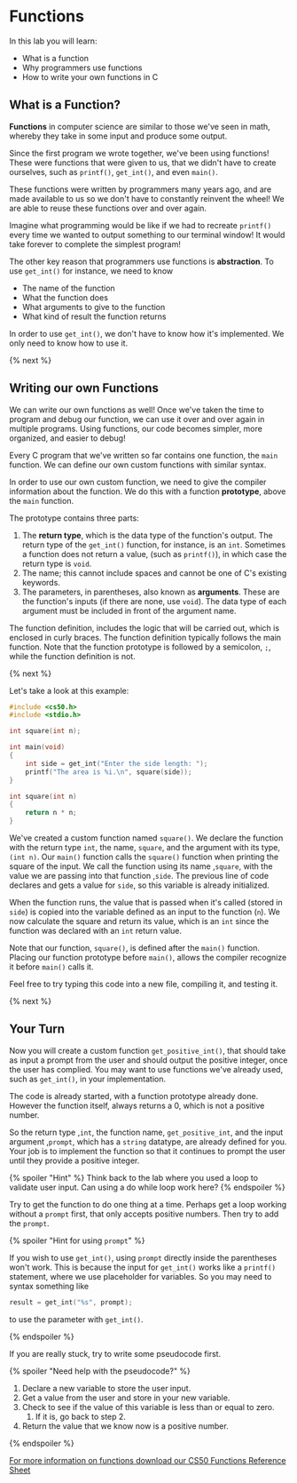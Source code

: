 # Functions

In this lab you will learn:

- What is a function
- Why programmers use functions
- How to write your own functions in C

## What is a Function?

**Functions** in computer science are similar to those we've seen in math, whereby they take in some input and produce some output.

Since the first program we wrote together, we've been using functions! These were functions that were given to us, that we didn't have to create ourselves, such as `printf()`, `get_int()`, and even `main()`.

These functions were written by programmers many years ago, and are made available to us so we don't have to constantly reinvent the wheel! We are able to reuse these functions over and over again. 

Imagine what programming would be like if we had to recreate `printf()` every time we wanted to output something to our terminal window! It would take forever to complete the simplest program!

The other key reason that programmers use functions is **abstraction**. To use `get_int()` for instance, we need to know
* The name of the function
* What the function does
* What arguments to give to the function
* What kind of result the function returns

In order to use `get_int()`, we don't have to know how it's implemented. We only need to know how to use it.

{% next %}

## Writing our own Functions

We can write our own functions as well! Once we've taken the time to program and debug our function, we can use it over and over again in multiple programs. Using functions, our code becomes simpler, more organized, and easier to debug!

Every C program that we've written so far contains one function, the `main` function. We can define our own custom functions with similar syntax.

In order to use our own custom function, we need to give the compiler information about the function. We do this with a function **prototype**, above the `main` function. 

The prototype contains three parts: 

1. The **return type**, which is the data type of the function's output. The return type of the `get_int()` function, for instance, is an `int`. Sometimes a function does not return a value, (such as `printf()`), in which case the return type is `void`.
2. The name; this cannot include spaces and cannot be one of C's existing keywords.
3. The parameters, in parentheses, also known as **arguments**. These are the function's inputs (if there are none, use `void`). The data type of each argument must be included in front of the argument name.

The function definition, includes the logic that will be carried out, which is enclosed in curly braces. The function definition typically follows the main function. Note that the function prototype is followed by a semicolon, `;`, while the function definition is not.

{% next %}

Let's take a look at this example:

```c
#include <cs50.h>
#include <stdio.h>

int square(int n);

int main(void)
{
    int side = get_int("Enter the side length: ");
    printf("The area is %i.\n", square(side));
}

int square(int n)
{
    return n * n;
}
```

We've created a custom function named `square()`. We declare the function with the return type `int`, the name, `square`, and the argument with its type, `(int n)`. Our `main()` function calls the `square()` function when printing the square of the input. We call the function using its name ,`square`, with the value we are passing into that function ,`side`. The previous line of code declares and gets a value for `side`, so this variable is already initialized.

When the function runs, the value that is passed when it's called (stored in `side`) is copied into the variable defined as an input to the function (`n`). We now calculate the square and return its value, which is an `int` since the function was declared with an `int` return value.

Note that our function, `square()`, is defined after the `main()` function. Placing our function prototype before `main()`, allows the compiler recognize it before `main()` calls it.

Feel free to try typing this code into a new file, compiling it, and testing it.

{% next %}

## Your Turn

Now you will create a custom function `get_positive_int()`, that should take as input a prompt from the user and should output the positive integer, once the user has complied. You may want to use functions we've already used, such as `get_int()`, in your implementation.

The code is already started, with a function prototype already done. However the function itself, always returns a 0, which is not a positive number.

So the return type ,`int`, the function name, `get_positive_int`, and the input argument ,`prompt`, which has a `string` datatype, are already defined for you. Your job is to implement the function so that it continues to prompt the user until they provide a positive integer.

{% spoiler "Hint" %}
Think back to the lab where you used a loop to validate user input. Can using a do while loop work here?
{% endspoiler %}

Try to get the function to do one thing at a time. Perhaps get a loop working without a `prompt` first, that only accepts positive numbers. Then try to add the `prompt`.

{% spoiler "Hint for using `prompt`" %}

If you wish to use `get_int()`, using `prompt` directly inside the parentheses won't work. This is because the input for `get_int()` works like a `printf()` statement, where we use placeholder for variables. So you may need to syntax something like

```c
result = get_int("%s", prompt);
```

to use the parameter with `get_int()`.

{% endspoiler %}

If you are really stuck, try to write some pseudocode first.

{% spoiler "Need help with the pseudocode?" %}

1. Declare a new variable to store the user input.
2. Get a value from the user and store in your new variable.
3. Check to see if the value of this variable is less than or equal to zero.
    1. If it is, go back to step 2.
4. Return the value that we know now is a positive number.


{% endspoiler %}


[For more information on functions download our CS50 Functions Reference Sheet](https://ap.cs50.school/assets/pdfs/unit2/functions.pdf)
